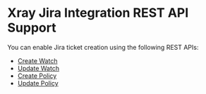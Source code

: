 # Xray Jira Integration REST API Support

You can enable Jira ticket creation using the following REST APIs:

* [Create Watch](https://about/document/preview/514323#UUID-5a507b19-02b7-9d7f-b24c-29e47ca6f5c6)
* [Update Watch](https://about/document/preview/514324#UUID-f7193898-0ccd-3ecd-af7b-d19bbd378931)
* [Create Policy](https://about/document/preview/514348#UUID-4334a90b-514a-0ea6-eceb-7ba2eadd6e6b)
* [Update Policy](https://about/document/preview/514350#UUID-96229227-0a63-62f6-ed9d-9d8613af7ae0)
